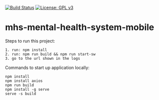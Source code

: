 [![Build Status](https://dev.azure.com/NHSDigitalIXN/Mental%20Health%20System/_apis/build/status/Mobile%20-%20CI?branchName=master)](https://dev.azure.com/NHSDigitalIXN/Mental%20Health%20System/_build/latest?definitionId=5&branchName=master) [![License: GPL v3](https://img.shields.io/badge/License-GPLv3-blue.svg)](https://www.gnu.org/licenses/gpl-3.0)

# mhs-mental-health-system-mobile

Steps to run this project:
```
1. run: npm install
2. run: npm run build && npm run start-sw
3. go to the url shown in the logs
```

Commands to start up application locally:

```
npm install
npm install axios
npm run build
npm install -g serve
serve -s build
```
